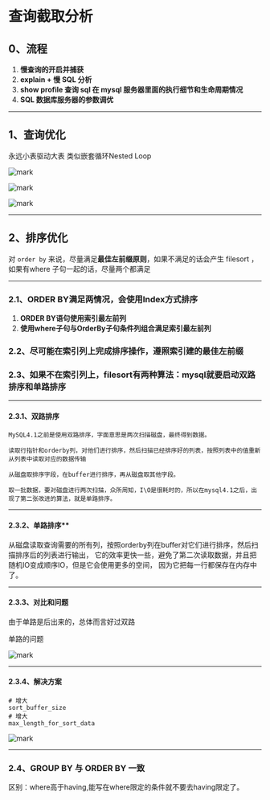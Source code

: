# 查询截取分析

## 0、流程

1. **慢查询的开启并捕获**
2. **explain + 慢 SQL 分析**
3. **show profile 查询 sql 在 mysql 服务器里面的执行细节和生命周期情况**
4. **SQL 数据库服务器的参数调优**

---

## 1、查询优化

永远小表驱动大表
类似嵌套循环Nested Loop

![mark](http://codedorado.oss-cn-beijing.aliyuncs.com/images/20200405/134859818.png)

![mark](http://codedorado.oss-cn-beijing.aliyuncs.com/images/20200405/135004409.png)

![mark](http://codedorado.oss-cn-beijing.aliyuncs.com/images/20200405/135045729.png)

---

## 2、排序优化

对 `order by` 来说，尽量满足**最佳左前缀原则**，如果不满足的话会产生 filesort ，如果有where 子句一起的话，尽量两个都满足

---

### **2.1、ORDER BY满足两情况，会使用Index方式排序**

1. **ORDER BY语句使用索引最左前列**
2. **使用where子句与OrderBy子句条件列组合满足索引最左前列**

### 2.2、尽可能在索引列上完成排序操作，遵照索引建的最佳左前缀

### 2.3、如果不在索引列上，filesort有两种算法：mysql就要启动双路排序和单路排序

---

#### 2.3.1、**双路排序**

```shell
MySQL4.1之前是使用双路排序，字面意思是两次扫描磁盘，最终得到数据。

读取行指针和orderby列，对他们进行排序，然后扫描已经排序好的列表，按照列表中的值重新从列表中读取对应的数据传输

从磁盘取排序字段，在buffer进行排序，再从磁盘取其他字段。

取一批数据，要对磁盘进行两次扫描，众所周知，I\O是很耗时的，所以在mysql4.1之后，出现了第二张改进的算法，就是单路排序。
```

---

#### 2.3.2、单路排序**

从磁盘读取查询需要的所有列，按照orderby列在buffer对它们进行排序，然后扫描排序后的列表进行输出，
它的效率更快一些，避免了第二次读取数据，并且把随机IO变成顺序IO，但是它会使用更多的空间，
因为它把每一行都保存在内存中了。

---

#### 2.3.3、对比和问题

由于单路是后出来的，总体而言好过双路

单路的问题

![mark](http://codedorado.oss-cn-beijing.aliyuncs.com/images/20200405/142301088.png)

---

#### 2.3.4、解决方案

```shell
# 增大
sort_buffer_size
# 增大
max_length_for_sort_data
```

![mark](http://codedorado.oss-cn-beijing.aliyuncs.com/images/20200405/142408132.png)

--- 

### 2.4、GROUP BY 与 ORDER BY 一致

区别：where高于having,能写在where限定的条件就不要去having限定了。